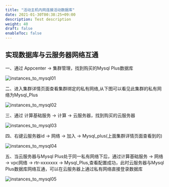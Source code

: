 ```yaml
---
title: "活动主机内网连接活动数据库"
date: 2021-01-30T00:38:25+09:00
description: Test description
weight: 40
draft: false
enableToc: false
---
```


## 实现数据库与云服务器网络互通

一、通过 Appcenter  ->  集群管理，找到购买的Mysql Plus数据库

![instances_to_mysql01](../../../_images/instances_to_mysql01.jpg)

二、进入集群详情页面查看集群绑定的私有网络,从下图可以看见此集群的私有网络为Mysql_Plus

![instances_to_mysql02](../../../_images/instances_to_mysql02.jpg)

三、通过 计算基础服务  ->  计算  ->  云服务器，找到购买的云服务器

 ![instances_to_mysql03](../../../_images/instances_to_mysql03.jpg)

四、右键云服务器id  ->  网络  ->  加入  ->  Mysql_plus(上面集群详情页面查看到的)

![instances_to_mysql04](../../../_images/instances_to_mysql04.png)

五、当云服务器与Mysql Plus处于同一私有网络下后，通过计算基础服务  ->  网络  ->  vpc网络  ->  rtr-xxxxxxx  ->    Mysql_Plus,查看配置成功，此时云服务器与Mysql Plus数据库网络互通，可以在云服务器上通过私有网络直接登录数据库

![instances_to_mysql05](../../../_images/instances_to_mysql05.jpg)